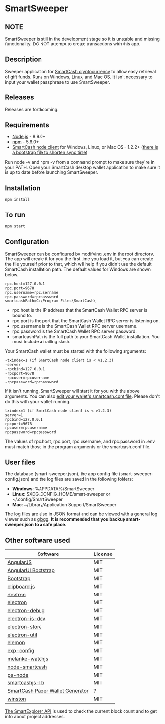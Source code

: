 SmartSweeper
=============

NOTE
---------------
SmartSweeper is still in the development stage so it is unstable and missing functionality. DO NOT attempt to create transactions with this app.


Description
---------------
Sweeper application for [SmartCash cryptocurrency](http://smartcash.cc) to allow easy retrieval of gift funds. Runs on Windows, Linux, and Mac OS. It isn't necessary to input your wallet passphrase to use SmartSweeper.


Releases
---------------
Releases are forthcoming.


Requirements
---------------
* [Node.js](http://nodejs.org) - 8.9.0+
* [npm](http://npmjs.com) - 5.6.0+
* [SmartCash node client](https://smartcash.cc/wallets/) for Windows, Linux, or Mac OS - 1.2.2+ ([there is a bootstrap file to shorten sync time](https://smartcash.freshdesk.com/support/solutions/articles/35000027174-using-the-bootstrap-to-speedup-sync-process))

Run node -v and npm -v from a command prompt to make sure they're in your PATH. Open your SmartCash desktop wallet application to make sure it is up to date before launching SmartSweeper.


Installation
---------------
``` bash
npm install
```


To run
---------------
``` bash
npm start
```


Configuration
---------------
SmartSweeper can be configured by modifying .env in the root directory. The app will create it for you the first time you load it, but you can create the file yourself prior to that, which will help if you didn't use the default SmartCash installation path. The default values for Windows are shown below.
```
rpc.host=127.0.0.1
rpc.port=9678
rpc.username=rpcusername
rpc.password=rpcpassword
smartcashPath=C:\Program Files\SmartCash\
```

* rpc.host is the IP address that the SmartCash Wallet RPC server is bound to.
* rpc.port is the port that the SmartCash Wallet RPC server is listening on.
* rpc.username is the SmartCash Wallet RPC server username.
* rpc.password is the SmartCash Wallet RPC server password.
* smartcashPath is the full path to your SmartCash Wallet installation. You must include a trailing slash.


Your SmartCash wallet must be started with the following arguments:
```
-txindex=1 (if SmartCash node client is < v1.2.3)
-server
-rpcbind=127.0.0.1
-rpcport=9678
-rpcuser=rpcusername
-rpcpassword=rpcpassword
```

If it isn't running, SmartSweeper will start it for you with the above arguments. You can also [edit your wallet's smartcash.conf file](https://smartcash.freshdesk.com/support/solutions/articles/35000038702-smartcash-conf-configuration-file). Please don't do this with your wallet running.

```
txindex=1 (if SmartCash node client is < v1.2.3)
server=1
rpcbind=127.0.0.1
rpcport=9678
rpcuser=rpcusername
rpcpassword=rpcpassword
```

The values of rpc.host, rpc.port, rpc.username, and rpc.password in .env must match those in the program arguments or the smartcash.conf file.


User files
---------------
The database (smart-sweeper.json), the app config file (smart-sweeper-config.json) and the log files are saved in the following folders:

* **Windows**: %APPDATA%/SmartSweeper
* **Linux**: $XDG_CONFIG_HOME/smart-sweeper or ~/.config/SmartSweeper
* **Mac**: ~/Library/Application Support/SmartSweeper

The log files are also in JSON format and can be viewed with a general log viewer such as [glogg](https://github.com/nickbnf/glogg). **It is recommended that you backup smart-sweeper.json to a safe place.**


Other software used
-------------------
Software | License
-------- | --------
[AngularJS](http://angularjs.org) | MIT
[AngularUI Bootstrap](https://github.com/angular-ui/bootstrap) | MIT
[Bootstrap](https://getbootstrap.com/docs/3.3/) | MIT
[clipboard.js](https://clipboardjs.com) | MIT
[devtron](https://github.com/electron/devtron) | MIT
[electron](https://github.com/electron/electron) | MIT
[electron-debug](https://github.com/sindresorhus/electron-debug) | MIT
[electron-is-dev](https://github.com/sindresorhus/electron-is-dev) | MIT
[electron-store](https://github.com/sindresorhus/electron-store) | MIT
[electron-util](https://github.com/sindresorhus/electron-util) | MIT
[elemon](https://github.com/manidlou/elemon) | MIT
[exp-config](https://github.com/ExpressenAB/exp-config) | MIT
[melanke-watchjs](https://github.com/melanke/Watch.JS) | MIT
[node-smartcash](https://github.com/miyakoj/node-smartcash) | MIT
[ps-node](https://github.com/neekey/ps) | MIT
[smartcashjs-lib](https://github.com/SmartCash/SmartCashjs-lib) | MIT
[SmartCash Paper Wallet Generator](https://github.com/SmartCash/PaperWalletGenerator) | ?
[winston](https://github.com/winstonjs/winston) | MIT

[The SmartExplorer API](http://explorer3.smartcash.cc) is used to check the current block count and to get info about project addresses.